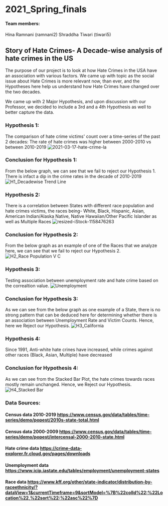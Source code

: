# 2021_Spring_finals

#### Team members: 
Hina Ramnani (ramnani2)
Shraddha Tiwari (tiwari5)   

## Story of Hate Crimes- A Decade-wise analysis of hate crimes in the US

The purpose of our project is to look at how Hate Crimes in the USA have an association with various factors.
We came up with topic as the social issue about Hate Crimes is more relevant now, than ever, and the Hypotheses here help us understand how Hate Crimes have changed over the two decades.

We came up with 2 Major Hypothesis, and upon discussion with our Professor, we decided to include a 3rd and a 4th Hypothesis as well to better capture the data.

### Hypothesis 1:
The comparison of hate crime victims' count over a time-series of the past 2 decades:
The rate of hate crimes was higher between 2000-2010 vs between 2010-2019
![2021-03-17-hate-crime-la](https://user-images.githubusercontent.com/77983281/116895024-5c143780-abf8-11eb-826d-e907408220e3.jpeg)

### Conclusion for Hypothesis 1:
From the below graph, we can see that we fail to reject our Hypothesis 1. There is infact a dip in the crime rates in the decade of 2010-2019
![H1_Decadewise Trend Line](https://user-images.githubusercontent.com/77983353/117675993-bc642580-b172-11eb-980e-938f4b52896d.png)


### Hypothesis 2:
There is a correlation between States with different race population and hate crimes victims, the races being- White, Black, Hispanic, Asian, American Indian/Alaska Native, Native Hawaiian/Other Pacific Islander as well as Multiple Races
![resized-iStock-1158476263](https://user-images.githubusercontent.com/77983281/116894833-22dbc780-abf8-11eb-9041-fdb7a5fd6d8a.jpg)

### Conclusion for Hypothesis 2:
From the below graph as an example of one of the Races that we analyze here, we can see that we fail to reject our Hypothesis 2.
![H2_Race Population V C](https://user-images.githubusercontent.com/77983353/117677072-bf134a80-b173-11eb-9781-deacce35f8e2.png)



### Hypothesis 3:
Testing association between unemployment rate and hate crime based on the correaltion value.
![Unemployment](https://user-images.githubusercontent.com/77983281/116894968-4868d100-abf8-11eb-98fc-ba856b2c8100.jpg)

### Conclusion for Hypothesis 3:
As we can see from the below graph as one example of a State, there is no strong pattern that can be deduced here for determining whether there is an association between Unemployment Rate and Victim Counts. Hence, here we Reject our Hypothesis.
![H3_California](https://user-images.githubusercontent.com/77983353/117677709-524c8000-b174-11eb-92f2-182999a6cb9b.png)



### Hypothesis 4:
Since 1991, Anti-white hate crines have increased, while crimes against other races (Black, Asian, Multiple) have decreased

### Conclusion for Hypothesis 4:
As we can see from the Stacked Bar Plot, the hate crimes towards races mostly remain unchanged. Hence, we Reject our Hypothesis.
![H4_Stacked Bar](https://user-images.githubusercontent.com/77983353/117679205-adcb3d80-b175-11eb-965f-bcbc417e1796.png)




### Data Sources:
#### Census data 2010-2019 https://www.census.gov/data/tables/time-series/demo/popest/2010s-state-total.html
#### Census data 2000-2009 https://www.census.gov/data/tables/time-series/demo/popest/intercensal-2000-2010-state.html
#### Hate crime data https://crime-data-explorer.fr.cloud.gov/pages/downloads
#### Unemployment data https://www.icip.iastate.edu/tables/employment/unemployment-states
#### Race data https://www.kff.org/other/state-indicator/distribution-by-raceethnicity/?dataView=1&currentTimeframe=9&sortModel=%7B%22colId%22:%22Location%22,%22sort%22:%22asc%22%7D
